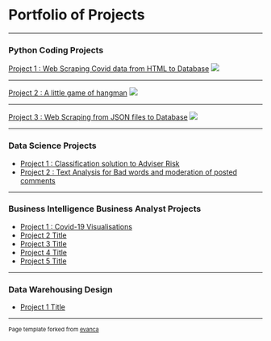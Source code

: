 # Portfolio of Projects 

---

### Python Coding Projects

[Project 1 : Web Scraping Covid data from HTML to Database](/sample_page)
<img src="images/dummy_thumbnail.jpg?raw=true"/>

---
[Project 2 : A little game of hangman](/pdf/sample_presentation.pdf)
<img src="images/dummy_thumbnail.jpg?raw=true"/>

---
[Project 3 : Web Scraping from JSON files to Database](http://example.com/)
<img src="images/dummy_thumbnail.jpg?raw=true"/>

---

### Data Science Projects

- [Project 1 : Classification solution to Adviser Risk](http://example.com/)
- [Project 2 : Text Analysis for Bad words and moderation of posted comments](http://example.com/)

---

### Business Intelligence Business Analyst Projects

- [Project 1 : Covid-19 Visualisations](http://example.com/)
- [Project 2 Title](http://example.com/)
- [Project 3 Title](http://example.com/)
- [Project 4 Title](http://example.com/)
- [Project 5 Title](http://example.com/)

---
### Data Warehousing Design

- [Project 1 Title](http://example.com/)



---
<p style="font-size:11px">Page template forked from <a href="https://github.com/evanca/quick-portfolio">evanca</a></p>
<!-- Remove above link if you don't want to attibute -->
